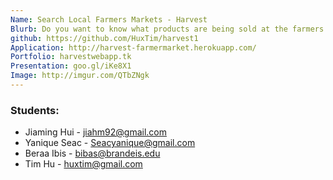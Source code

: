 ```yaml
---
Name: Search Local Farmers Markets - Harvest
Blurb: Do you want to know what products are being sold at the farmers market you see coming home from work? Harvest is an application that lets you to search for what you need at local farmers markets.
github: https://github.com/HuxTim/harvest1
Application: http://harvest-farmermarket.herokuapp.com/
Portfolio: harvestwebapp.tk
Presentation: goo.gl/iKe8X1
Image: http://imgur.com/QTbZNgk
---
```

### Students:
* Jiaming Hui - jiahm92@gmail.com
* Yanique Seac - Seacyanique@gmail.com
* Beraa Ibis - bibas@brandeis.edu
* Tim Hu - huxtim@gmail.com
